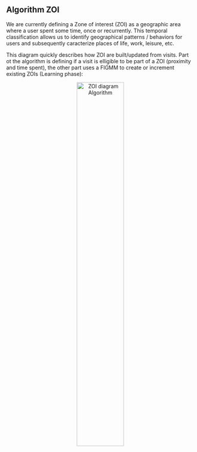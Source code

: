 
## Algorithm ZOI
We are currently defining a Zone of interest (ZOI) as a geographic area where a user spent some time, once or recurrently. This temporal classification allows us to identify geographical patterns / behaviors for users and subsequently caracterize places of life, work, leisure, etc.

This diagram quickly describes how ZOI are built/updated from visits. Part ot the algorithm is defining if a visit is elligible to be part of a ZOI (proximity and time spent), the other part uses a FIGMM to create or increment existing ZOIs (Learning phase): 

<p align="center">
  <img alt="ZOI diagram Algorithm" src="https://github/com/woosmap/woosmap-geofencing-android-sdk/raw/master/assets/ZOIDiagram.png" width="50%">
</p>
